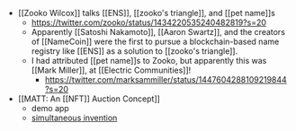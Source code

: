 - [[Zooko Wilcox]] talks [[ENS]], [[zooko's triangle]], and [[pet name]]s
    - https://twitter.com/zooko/status/1434220535240482819?s=20
    - Apparently [[Satoshi Nakamoto]], [[Aaron Swartz]], and the creators of [[NameCoin]] were the first to pursue a blockchain-based name registry like [[ENS]] as a solution to [[zooko's triangle]].
    - I had attributed [[pet name]]s to Zooko, but apparently this was [[Mark Miller]], at [[Electric Communities]]!
        - https://twitter.com/marksammiller/status/1447604288109219844?s=20
- [[MATT: An [[NFT]] Auction Concept]]
    - demo app
    - [simultaneous invention](https://twitter.com/picarooninc/status/1447491874844037121?s=20)
